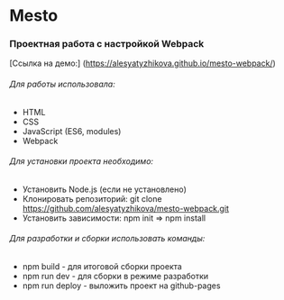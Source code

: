 Mesto
==============

### Проектная работа с настройкой Webpack ###

[Ссылка на демо:] (https://alesyatyzhikova.github.io/mesto-webpack/)



###### Для работы использовала: ######

* HTML
* CSS
* JavaScript (ES6, modules)
* Webpack


###### Для установки проекта необходимо: ######

* Установить Node.js (если не установлено)
* Клонировать репозиторий: git clone https://github.com/alesyatyzhikova/mesto-webpack.git
* Установить зависимости: npm init => npm install


###### Для разработки и сборки использовать команды: ######

* npm build - для итоговой сборки проекта
* npm run dev - для сборки в режиме разработки
* npm run deploy - выложить проект на github-pages

